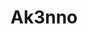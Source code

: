 # Ak3nno



<img height ="25px" width="15px" src="https://camo.githubusercontent.com/849a6fe2c263d8bc47b4f4203649b0e69316eb24d1bc33f7696c9afa085c35ea/68747470733a2f2f692e696d6775722e636f6d2f564a4c486a664d2e706e67">
